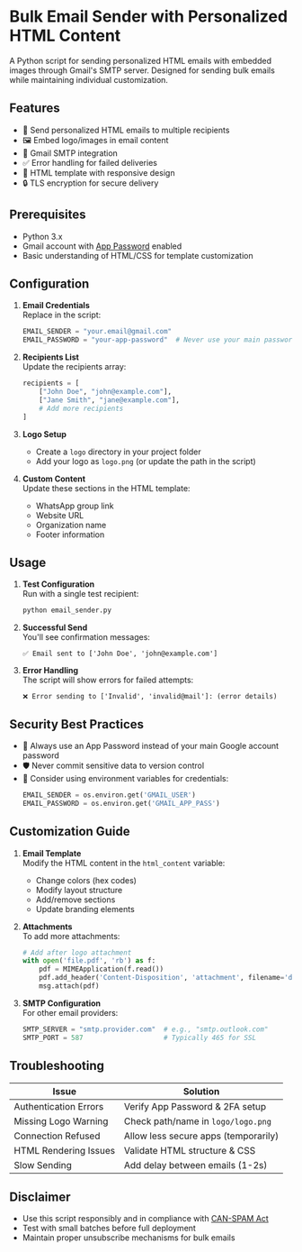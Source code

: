 # Bulk Email Sender with Personalized HTML Content

A Python script for sending personalized HTML emails with embedded images through Gmail's SMTP server. Designed for sending bulk emails while maintaining individual customization.

## Features

- 📨 Send personalized HTML emails to multiple recipients
- 🖼️ Embed logo/images in email content
- 💌 Gmail SMTP integration
- ✅ Error handling for failed deliveries
- 📝 HTML template with responsive design
- 🔒 TLS encryption for secure delivery

## Prerequisites

- Python 3.x
- Gmail account with [App Password](https://myaccount.google.com/apppasswords) enabled
- Basic understanding of HTML/CSS for template customization

## Configuration

1. **Email Credentials**  
   Replace in the script:
   ```python
   EMAIL_SENDER = "your.email@gmail.com"
   EMAIL_PASSWORD = "your-app-password"  # Never use your main password!
   ```

2. **Recipients List**  
   Update the recipients array:
   ```python
   recipients = [
       ["John Doe", "john@example.com"],
       ["Jane Smith", "jane@example.com"],
       # Add more recipients
   ]
   ```

3. **Logo Setup**  
   - Create a `logo` directory in your project folder
   - Add your logo as `logo.png` (or update the path in the script)

4. **Custom Content**  
   Update these sections in the HTML template:
   - WhatsApp group link
   - Website URL
   - Organization name
   - Footer information

## Usage

1. **Test Configuration**  
   Run with a single test recipient:
   ```bash
   python email_sender.py
   ```

2. **Successful Send**  
   You'll see confirmation messages:
   ```
   ✅ Email sent to ['John Doe', 'john@example.com']
   ```

3. **Error Handling**  
   The script will show errors for failed attempts:
   ```
   ❌ Error sending to ['Invalid', 'invalid@mail']: (error details)
   ```

## Security Best Practices

- 🔑 Always use an App Password instead of your main Google account password
- 🛡️ Never commit sensitive data to version control
- 🚨 Consider using environment variables for credentials:
  ```python
  EMAIL_SENDER = os.environ.get('GMAIL_USER')
  EMAIL_PASSWORD = os.environ.get('GMAIL_APP_PASS')
  ```

## Customization Guide

1. **Email Template**  
   Modify the HTML content in the `html_content` variable:
   - Change colors (hex codes)
   - Modify layout structure
   - Add/remove sections
   - Update branding elements

2. **Attachments**  
   To add more attachments:
   ```python
   # Add after logo attachment
   with open('file.pdf', 'rb') as f:
       pdf = MIMEApplication(f.read())
       pdf.add_header('Content-Disposition', 'attachment', filename='document.pdf')
       msg.attach(pdf)
   ```

3. **SMTP Configuration**  
   For other email providers:
   ```python
   SMTP_SERVER = "smtp.provider.com"  # e.g., "smtp.outlook.com"
   SMTP_PORT = 587                    # Typically 465 for SSL
   ```

## Troubleshooting

| Issue | Solution |
|-------|----------|
| Authentication Errors | Verify App Password & 2FA setup |
| Missing Logo Warning | Check path/name in `logo/logo.png` |
| Connection Refused | Allow less secure apps (temporarily) |
| HTML Rendering Issues | Validate HTML structure & CSS |
| Slow Sending | Add delay between emails (1-2s) |

## Disclaimer

- Use this script responsibly and in compliance with [CAN-SPAM Act](https://www.ftc.gov/tips-advice/business-center/guidance/can-spam-act-compliance-guide-business)
- Test with small batches before full deployment
- Maintain proper unsubscribe mechanisms for bulk emails